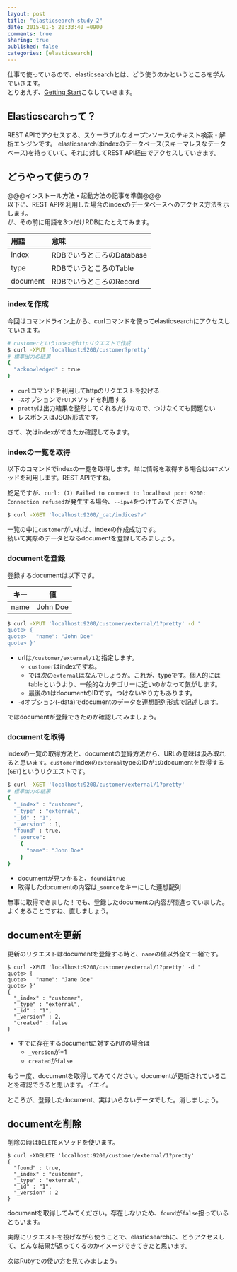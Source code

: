 ```yaml
---
layout: post
title: "elasticsearch study 2"
date: 2015-01-5 20:33:40 +0900
comments: true
sharing: true
published: false
categories: [elasticsearch]
---
```


仕事で使っているので、elasticsearchとは、どう使うのかというところを学んでいきます。  
とりあえず、[Getting Start](http://www.elasticsearch.org/guide/en/elasticsearch/reference/current/getting-started.html)こなしていきます。

<!-- more -->

## Elasticsearchって？

REST APIでアクセスする、スケーラブルなオープンソースのテキスト検索・解析エンジンです。
elasticsearchはindexのデータベース(スキーマレスなデータベース)を持っていて、それに対してREST API経由でアクセスしていきます。  

## どうやって使うの？

@@@インストール方法・起動方法の記事を準備@@@  
以下に、REST APIを利用した場合のindexのデータベースへのアクセス方法を示します。  
が、その前に用語を3つだけRDBにたとえてみます。  

| 用語     | 意味                      |
| :--      | :--                       |
| index    | RDBでいうところのDatabase |
| type     | RDBでいうところのTable    |
| document | RDBでいうところのRecord   |

### indexを作成

今回はコマンドライン上から、curlコマンドを使ってelasticsearchにアクセスしていきます。

```sh
# customerというindexをhttpリクエストで作成
$ curl -XPUT 'localhost:9200/customer?pretty'
# 標準出力の結果
{
  "acknowledged" : true
}
```

* `curl`コマンドを利用してhttpのリクエストを投げる
* `-X`オプションで`PUT`メソッドを利用する
* `pretty`は出力結果を整形してくれるだけなので、つけなくても問題ない
* レスポンスはJSON形式です。

さて、次はindexができたか確認してみます。

### indexの一覧を取得

以下のコマンドでindexの一覧を取得します。単に情報を取得する場合は`GET`メソッドを利用します。REST APIですね。

蛇足ですが、`curl: (7) Failed to connect to localhost port 9200: Connection refused`が発生する場合、`--ipv4`をつけてみてください。

```sh
$ curl -XGET 'localhost:9200/_cat/indices?v'
```

一覧の中に`customer`がいれば、indexの作成成功です。  
続いて実際のデータとなるdocumentを登録してみましょう。

### documentを登録

登録するdocumentは以下です。

| キー | 値       |
| :--: | :--:     |
| name | John Doe |


```sh
$ curl -XPUT 'localhost:9200/customer/external/1?pretty' -d '
quote> {
quote>   "name": "John Doe"
quote> }'
```

* urlは`/customer/external/1`と指定します。
    - `customer`はindexですね。
    - では次の`external`はなんでしょうか。これが、typeです。個人的にはtableというより、一般的なカテゴリーに近いのかなって気がします。
    - 最後の`1`はdocumentのIDです。つけないやり方もあります。
* `-d`オプション(-data)でdocumentのデータを連想配列形式で記述します。

ではdocumentが登録できたのか確認してみましょう。

### documentを取得

indexの一覧の取得方法と、documentの登録方法から、URLの意味は汲み取れると思います。`customer`indexの`external`typeのIDが`1`のdocumentを取得する(`GET`)というリクエストです。 

```sh
$ curl -XGET 'localhost:9200/customer/external/1?pretty'
# 標準出力の結果
{
  "_index" : "customer",
  "_type" : "external",
  "_id" : "1",
  "_version" : 1,
  "found" : true,
  "_source":
    {
      "name": "John Doe"
    }
}
```

* documentが見つかると、`found`は`true`
* 取得したdocumentの内容は`_source`をキーにした連想配列

無事に取得できました！でも、登録したdocumentの内容が間違っていました。よくあることですね、直しましょう。

## documentを更新

更新のリクエストはdocumentを登録する時と、`name`の値以外全て一緒です。

```
$ curl -XPUT 'localhost:9200/customer/external/1?pretty' -d '
quote> {
quote>   "name": "Jane Doe"
quote> }'
{
  "_index" : "customer",
  "_type" : "external",
  "_id" : "1",
  "_version" : 2,
  "created" : false
}
```

* すでに存在するdocumentに対する`PUT`の場合は
    - `_version`が+1
    - `created`が`false`

もう一度、documentを取得してみてください。documentが更新されていることを確認できると思います。イエイ。

ところが、登録したdocument、実はいらないデータでした。消しましょう。

## documentを削除

削除の時は`DELETE`メソッドを使います。

```
$ curl -XDELETE 'localhost:9200/customer/external/1?pretty'
{
  "found" : true,
  "_index" : "customer",
  "_type" : "external",
  "_id" : "1",
  "_version" : 2
}
```

documentを取得してみてください。存在しないため、`found`が`false`担っているともいます。

実際にリクエストを投げながら使うことで、elasticsearchに、どうアクセスして、どんな結果が返ってくるのかイメージできてきたと思います。

次はRubyでの使い方を見てみましょう。
